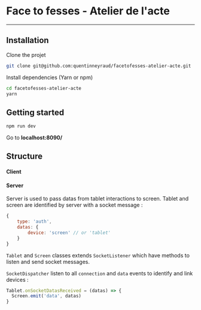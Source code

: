 # Face to fesses - Atelier de l'acte
---

## Installation

Clone the projet

```bash
git clone git@github.com:quentinneyraud/facetofesses-atelier-acte.git
```

Install dependencies (Yarn or npm)

```bash
cd facetofesses-atelier-acte
yarn
```

## Getting started

```bash
npm run dev
```

Go to **localhost:8090/**

## Structure

#### Client

#### Server

Server is used to pass datas from tablet interactions to screen. Tablet and screen are identified by server with a socket message :

```javascript
{
	type: 'auth',
	datas: {
		device: 'screen' // or 'tablet'
	}
}
```

`Tablet` and `Screen` classes extends `SocketListener` which have methods to listen and send socket messages.

`SocketDispatcher` listen to all `connection` and `data` events to identify and link devices :

```javascript
Tablet.onSocketDatasReceived = (datas) => {
  Screen.emit('data', datas)
}
```


